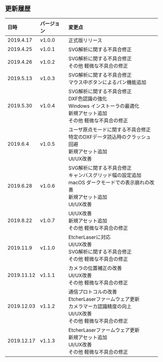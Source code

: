 ## 更新履歴

| 日時       | バージョン | 変更点                                                                                                                                        |
|:-----------|:-----------|:----------------------------------------------------------------------------------------------------------------------------------------------|
| 2019.4.17  | v1.0.0     | 正式版リリース                                                                                                                                |
| 2019.4.25  | v1.0.1     | SVG解析に関する不具合修正                                                                                                                     |
| 2019.4.26  | v1.0.2     | SVG解析に関する不具合修正<br/>その他 軽微な不具合の修正<br/>                                                                                  |
| 2019.5.13  | v1.0.3     | SVG解析に関する不具合修正<br/>マウス中ボタンによるパン機能追加<br/>                                                                           |
| 2019.5.30  | v1.0.4     | SVG解析に関する不具合修正<br/>DXF色認識の強化<br/>Windows インストーラの最適化<br/>新規アセット追加<br/>その他 軽微な不具合の修正<br/>        |
| 2019.6.4   | v1.0.5     | ユーザ原点モードに関する不具合修正<br/>特定のDXFデータ読込時のクラッシュ回避<br/>新規アセット追加<br/>UI/UX改善<br/>                          |
| 2019.6.28  | v1.0.6     | SVG解析に関する不具合修正<br/>キャンバスグリッド幅の設定追加<br/>macOS ダークモードでの表示崩れの改善<br/>新規アセット追加<br/>UI/UX改善<br/> |
| 2019.8.22  | v1.0.7     | UI/UX改善<br/>新規アセット追加<br/>その他 軽微な不具合の修正<br/>                                                                             |
| 2019.11.9  | v1.1.0     | EtcherLaserに対応<br/>UI/UX改善<br/>SVG解析に関する不具合修正<br/>その他 軽微な不具合の修正<br/>                                              |
| 2019.11.12 | v1.1.1     | カメラの位置補正の改善<br/>UI/UX改善<br/>その他 軽微な不具合の修正<br/>                                                                       |
| 2019.12.03 | v1.1.2     | 通信プロトコルの改善<br/>EtcherLaserファームウェア更新<br/>カメラマーカ認識精度の向上<br>UI/UX改善<br/>その他 軽微な不具合の修正              |
| 2019.12.17 | v1.1.3     | EtcherLaserファームウェア更新<br/>新規アセット追加<br>UI/UX改善<br>その他 軽微な不具合の修正                                                  |
